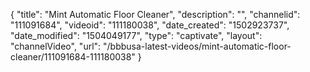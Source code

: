 {
    "title": "Mint Automatic Floor Cleaner",
    "description": "",
    "channelid": "111091684",
    "videoid": "111180038",
    "date_created": "1502923737",
    "date_modified": "1504049177",
    "type": "captivate",
    "layout": "channelVideo",
    "url": "\/bbbusa-latest-videos\/mint-automatic-floor-cleaner\/111091684-111180038"
}